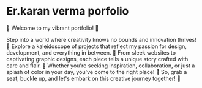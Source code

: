 # Er.karan verma porfolio
🌟 Welcome to my vibrant portfolio! 🎨

Step into a world where creativity knows no bounds and innovation thrives! 🚀 Explore a kaleidoscope of projects that reflect my passion for design, development, and everything in between. 🌈 From sleek websites to captivating graphic designs, each piece tells a unique story crafted with care and flair. 💼 Whether you're seeking inspiration, collaboration, or just a splash of color in your day, you've come to the right place! 🎉 So, grab a seat, buckle up, and let's embark on this creative journey together! 🌟